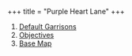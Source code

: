 +++
title = "Purple Heart Lane"
+++
<nav class="nav nav--grid">
    <ol>
        <li><a href="purple-heart-lane-default-garrisons.png" target="_blank">Default Garrisons</a></li>
        <li><a href="purple-heart-lane-objectives.png" target="_blank">Objectives</a></li>
        <li><a href="purple-heart-lane.jpg" target="_blank">Base Map</a></li>
    </ol>
</nav>

